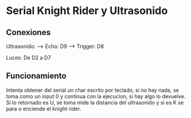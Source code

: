 # Serial Knight Rider y Ultrasonido

## Conexiones
Ultrasonido:
--> Echo: D9
--> Trigger: D8

Luces: De D2 a D7

## Funcionamiento
Intenta obtener del serial un char escrito por teclado, si no hay nada, se toma como un input 0 y continua con la ejecucion, si hay algo lo devuelve. Si lo retornado es U, se toma mide la distancia del ultrasonido y si es K se para o enciende el knight rider.
